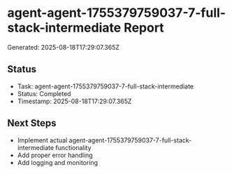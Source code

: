 # agent-agent-1755379759037-7-full-stack-intermediate Report

Generated: 2025-08-18T17:29:07.365Z

## Status
- Task: agent-agent-1755379759037-7-full-stack-intermediate
- Status: Completed
- Timestamp: 2025-08-18T17:29:07.365Z

## Next Steps
- Implement actual agent-agent-1755379759037-7-full-stack-intermediate functionality
- Add proper error handling
- Add logging and monitoring
